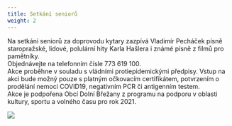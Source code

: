 ```yaml
---
title: Setkání seniorů
weight: 2
---
```

Na setkání seniorů za doprovodu kytary zazpívá  Vladimír Pecháček písně staropražské, lidové, polulární hity Karla Hašlera i známé písně z filmů pro pamětníky.\
Objednávejte na telefonním čísle 773 619 100. \
Akce proběhne v souladu s vládními protiepidemickými předpisy. 
Vstup na akci bude možný pouze s platným očkovacím certifikátem, 
potvrzením o prodělání nemoci COVID19, negativním PCR či antigenním testem.\
Akce je podpořena Obcí Dolní Břežany z programu na podporu v oblasti kultury, sportu a volného času pro rok 2021.

![](/images/uploads/baner_setkani.jpg)